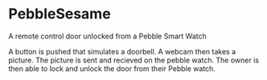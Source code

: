 # PebbleSesame
A remote control door unlocked from a Pebble Smart Watch

A button is pushed that simulates a doorbell. A webcam then takes a picture. The picture is sent and recieved on the pebble watch. The owner is then able to lock and unlock the door from their Pebble watch.

